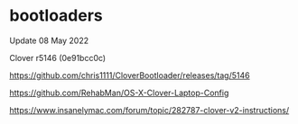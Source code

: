 # bootloaders

Update 08 May 2022

Clover r5146 (0e91bcc0c)

https://github.com/chris1111/CloverBootloader/releases/tag/5146

https://github.com/RehabMan/OS-X-Clover-Laptop-Config

https://www.insanelymac.com/forum/topic/282787-clover-v2-instructions/


